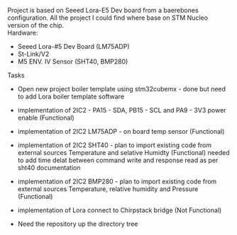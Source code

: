 Project is based on Seeed Lora-E5 Dev board from a baerebones configuration. All the project I could find where base on STM Nucleo version of the chip.  
Hardware:
  - Seeed Lora-#5 Dev Board (LM75ADP)
  - St-Link/V2
  - M5 ENV. IV Sensor (SHT40, BMP280)

Tasks 
  - Open new project boiler template using stm32cubemx - done but need to add Lora boiler template software
  - implementation of 2IC2 - PA15 - SDA, PB15 - SCL and PA9 - 3V3 power enable (Functional)
  - implementation of 2IC2 LM75ADP - on board temp sensor (Functional)
  - implementation of 2IC2 SHT40 - plan to import existing code from external sources Temperature and selative Humidty (Functional) needed to add time delat between command write and response read as per sht40 documentation
  - implementation of 2IC2 BMP280 - plan to import existing code from external sources Temperature, relative humidity  and Pressure (Functional)
  - implementation of Lora connect to Chirpstack bridge (Not Functional)

  - Need the repository up the directory tree
